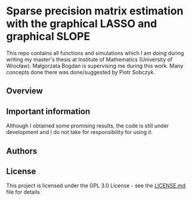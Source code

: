 # Sparse precision matrix estimation with the graphical LASSO and graphical SLOPE

This repo contains all functions and simulations which I am doing during writing my master's thesis at Institute of Mathematics (University of Wrocław). Małgorzata Bogdan is supervising me during this work.
Many concepts done there was done/suggested by Piotr Sobczyk.

## Overview



## Important information

Although I obtained some promising results, the code is still under development and I do not take for responsibility for using it.

## Authors

## License

This project is licensed under the GPL 3.0 License - see the [LICENSE.md](LICENSE.md) file for details